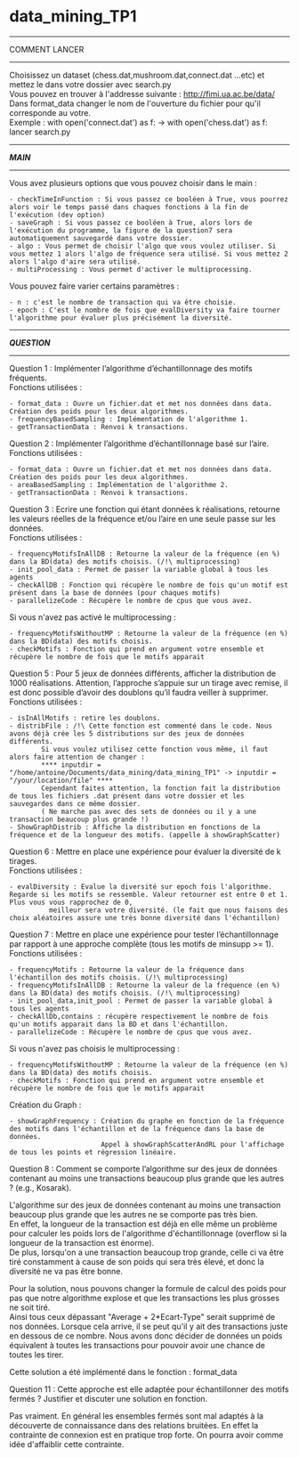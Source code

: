 # data_mining_TP1

**************
COMMENT LANCER
**************

Choisissez un dataset (chess.dat,mushroom.dat,connect.dat ...etc) et mettez le dans votre dossier avec search.py  
Vous pouvez en trouver à l'addresse suivante : http://fimi.ua.ac.be/data/  
Dans format_data changer le nom de l'ouverture du fichier pour qu'il corresponde au votre.  
Exemple :  with open('connect.dat') as f: ->  with open('chess.dat') as f:  
lancer search.py

**************
*****MAIN*****
**************

Vous avez plusieurs options que vous pouvez choisir dans le main :  

	- checkTimeInFunction : Si vous passez ce booléen à True, vous pourrez alors voir le temps passé dans chaques fonctions à la fin de l'exécution (dev option)  
	- saveGraph : Si vous passez ce booléen à True, alors lors de l'exécution du programme, la figure de la question7 sera automatiquement sauvegardé dans votre dossier.  
	- algo : Vous permet de choisir l'algo que vous voulez utiliser. Si vous mettez 1 alors l'algo de fréquence sera utilisé. Si vous mettez 2 alors l'algo d'aire sera utilisé.  
	- multiProcessing : Vous permet d'activer le multiprocessing.   
Vous pouvez faire varier certains paramètres :  

	- n : c'est le nombre de transaction qui va être choisie.  
	- epoch : C'est le nombre de fois que evalDiversity va faire tourner l'algorithme pour évaluer plus précisément la diversité.  

**************
***QUESTION***
**************

Question 1 : Implémenter l’algorithme d’échantillonnage des motifs fréquents.  
Fonctions utilisées :  

	- format_data : Ouvre un fichier.dat et met nos données dans data. Création des poids pour les deux algorithmes.  
	- frequencyBasedSampling : Implémentation de l'algorithme 1.  
	- getTransactionData : Renvoi k transactions.  

Question 2 : Implémenter l’algorithme d’échantillonnage basé sur l’aire.  
Fonctions utilisées :  
 
	- format_data : Ouvre un fichier.dat et met nos données dans data. Création des poids pour les deux algorithmes.  
	- areaBasedSampling : Implémentation de l'algorithme 2.
	- getTransactionData : Renvoi k transactions.  

Question 3 : Ecrire une fonction qui étant données k réalisations, retourne les valeurs réelles de la
fréquence et/ou l’aire en une seule passe sur les données.   
Fonctions utilisées :  

	- frequencyMotifsInAllDB : Retourne la valeur de la fréquence (en %) dans la BD(data) des motifs choisis. (/!\ multiprocessing)  
	- init_pool_data : Permet de passer la variable global à tous les agents  
	- checkAllDB : Fonction qui récupère le nombre de fois qu'un motif est présent dans la base de données (pour chaques motifs)  
	- parallelizeCode : Récupère le nombre de cpus que vous avez.

Si vous n'avez pas activé le multiprocessing :

    - frequencyMotifsWithoutMP : Retourne la valeur de la fréquence (en %) dans la BD(data) des motifs choisis.
    - checkMotifs : Fonction qui prend en argument votre ensemble et récupère le nombre de fois que le motifs apparait

Question 5 : Pour 5 jeux de données différents, afficher la distribution de 1000 réalisations. Attention,
l’approche s’appuie sur un tirage avec remise, il est donc possible d’avoir des doublons qu’il
faudra veiller à supprimer.   
Fonctions utilisées :  

	- isInAllMotifs : retire les doublons.  
	- distribFile : /!\ Cette fonction est commenté dans le code. Nous avons déjà crée les 5 distributions sur des jeux de données différents.  
			Si vous voulez utilisez cette fonction vous même, il faut alors faire attention de changer :  
			**** inputdir = "/home/antoine/Documents/data_mining/data_mining_TP1" -> inputdir = "/your/location/file" ****  
			Cependant faites attention, la fonction fait la distribution de tous les fichiers .dat présent dans votre dossier et les sauvegardes dans ce même dossier.  
			( Ne marche pas avec des sets de données ou il y a une transaction beaucoup plus grande !)  
	- ShowGraphDistrib : Affiche la distribution en fonctions de la fréquence et de la longueur des motifs. (appelle à showGraphScatter)  
	

Question 6 : Mettre en place une expérience pour évaluer la diversité de k tirages.   
Fonctions utilisées :  

	- evalDiversity : Evalue la diversité sur epoch fois l'algorithme. Regarde si les motifs se ressemble. Valeur retourner est entre 0 et 1. Plus vous vous rapprochez de 0,
			  meilleur sera votre diversité. (le fait que nous faisons des choix aléatoires assure une très bonne diversité dans l'échantillon)

Question 7 : Mettre en place une expérience pour tester l’échantillonnage par rapport à une approche
complète (tous les motifs de minsupp >= 1).   
Fonctions utilisées : 
 
	- frequencyMotifs : Retourne la valeur de la fréquence dans l'échantillon des motifs choisis. (/!\ multiprocessing)  
	- frequencyMotifsInAllDB : Retourne la valeur de la fréquence (en %) dans la BD(data) des motifs choisis. (/!\ multiprocessing)   
	- init_pool_data,init_pool : Permet de passer la variable global à tous les agents  
	- checkAllDb,contains : récupère respectivement le nombre de fois qu'un motifs apparait dans la BD et dans l'échantillon.  
	- parallelizeCode : Récupère le nombre de cpus que vous avez.  
	
Si vous n'avez pas choisis le multiprocessing :

	- frequencyMotifsWithoutMP : Retourne la valeur de la fréquence (en %) dans la BD(data) des motifs choisis.  
    - checkMotifs : Fonction qui prend en argument votre ensemble et récupère le nombre de fois que le motifs apparait  

Création du Graph :

    - showGraphFrequency : Création du graphe en fonction de la fréquence des motifs dans l'échantillon et de la fréquence dans la base de données.
                           Appel à showGraphScatterAndRL pour l'affichage de tous les points et régression linéaire.
                           
Question 8 : Comment se comporte l’algorithme sur des jeux de données contenant au moins une transactions beaucoup plus grande que les autres ? (e.g., Kosarak). 

L'algorithme sur des jeux de données contenant au moins une transaction beaucoup plus grande que les autres ne se comporte pas très bien.  
En effet, la longueur de la transaction est déjà en elle même un problème pour calculer les poids lors de l'algorithme d'échantillonnage (overflow si la longueur de la transaction est énorme).  
De plus, lorsqu'on a une transaction beaucoup trop grande, celle ci va être tiré constamment à cause de son poids qui sera très élevé, et donc la diversité ne va pas être bonne.  

Pour la solution, nous pouvons changer la formule de calcul des poids pour pas que notre algorithme explose et que les transactions les plus grosses ne soit tiré.  
Ainsi tous ceux dépassant "Average + 2*Ecart-Type" serait supprimé de nos données. Lorsque cela arrive, il se peut qu'il y ait des transactions juste en dessous de ce nombre. Nous avons donc décider
de données un poids équivalent à toutes les transactions pour pouvoir avoir une chance de toutes les tirer.

Cette solution a été implémenté dans le fonction : format_data

Question 11 : Cette approche est elle adaptée pour échantillonner des motifs fermés ? Justifier et discuter une solution en fonction.

Pas vraiment. En général les ensembles fermés sont mal adaptés à la découverte de connaissance dans des relations bruitées.
En effet la contrainte de connexion est en pratique trop forte. On pourra avoir comme idée d'affaiblir cette contrainte.
















 
